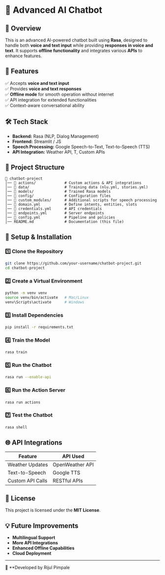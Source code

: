 # 🤖 Advanced AI Chatbot

## 📌 Overview
This is an advanced AI-powered chatbot built using **Rasa**, designed to handle both **voice and text input** while providing **responses in voice and text**. It supports **offline functionality** and integrates various **APIs** to enhance features.

## 🚀 Features
✅ Accepts **voice and text input**  
✅ Provides **voice and text responses**  
✅ **Offline mode** for smooth operation without internet  
✅ API integration for extended functionalities  
✅ Context-aware conversational ability  

## 🛠️ Tech Stack
- **Backend:** Rasa (NLP, Dialog Management)
- **Frontend:** Streamlit / JS
- **Speech Processing:** Google Speech-to-Text, Text-to-Speech (TTS)
- **API Integration:** Weather API, T, Custom APIs
  

## 📂 Project Structure
```
📁 chatbot-project
│── 📁 actions/             # Custom actions & API integrations
│── 📁 data/                # Training data (nlu.yml, stories.yml)
│── 📁 models/              # Trained Rasa models
│── 📁 config/              # Configuration files
│── 📁 custom_modules/      # Additional scripts for speech processing
│── 📄 domain.yml           # Define intents, entities, slots
│── 📄 credentials.yml      # API credentials
│── 📄 endpoints.yml        # Server endpoints
│── 📄 config.yml           # Pipeline and policies
│── README.md              # Documentation (this file)
```

## 🚀 Setup & Installation
### 1️⃣ Clone the Repository
```bash
git clone https://github.com/your-username/chatbot-project.git
cd chatbot-project
```
### 2️⃣ Create a Virtual Environment
```bash
python -m venv venv
source venv/bin/activate   # Mac/Linux
venv\Scripts\activate      # Windows
```
### 3️⃣ Install Dependencies
```bash
pip install -r requirements.txt
```
### 4️⃣ Train the Model
```bash
rasa train
```
### 5️⃣ Run the Chatbot
```bash
rasa run --enable-api
```
### 6️⃣ Run the Action Server
```bash
rasa run actions
```
### 7️⃣ Test the Chatbot
```bash
rasa shell
```

## 🌐 API Integrations
| Feature | API Used |
|---------|---------|
| Weather Updates | OpenWeather API |
| Text-to-Speech | Google TTS |
| Custom API Calls | RESTful APIs |


## 📜 License
This project is licensed under the **MIT License**.

## 💡 Future Improvements
- **Multilingual Support**
- **More API Integrations**
- **Enhanced Offline Capabilities**
- **Cloud Deployment**

---

🚀 **Developed by Rijul Pimpale 
